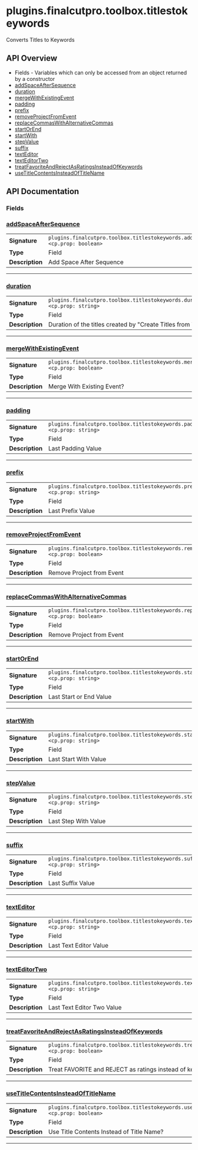 # plugins.finalcutpro.toolbox.titlestokeywords

Converts Titles to Keywords

## API Overview
* Fields - Variables which can only be accessed from an object returned by a constructor
 * [addSpaceAfterSequence](#addSpaceAfterSequence)
 * [duration](#duration)
 * [mergeWithExistingEvent](#mergeWithExistingEvent)
 * [padding](#padding)
 * [prefix](#prefix)
 * [removeProjectFromEvent](#removeProjectFromEvent)
 * [replaceCommasWithAlternativeCommas](#replaceCommasWithAlternativeCommas)
 * [startOrEnd](#startOrEnd)
 * [startWith](#startWith)
 * [stepValue](#stepValue)
 * [suffix](#suffix)
 * [textEditor](#textEditor)
 * [textEditorTwo](#textEditorTwo)
 * [treatFavoriteAndRejectAsRatingsInsteadOfKeywords](#treatFavoriteAndRejectAsRatingsInsteadOfKeywords)
 * [useTitleContentsInsteadOfTitleName](#useTitleContentsInsteadOfTitleName)

## API Documentation

### Fields


### [addSpaceAfterSequence](#addSpaceAfterSequence)

|                                             |                                                                                     |
| --------------------------------------------|-------------------------------------------------------------------------------------|
| **Signature**                               | `plugins.finalcutpro.toolbox.titlestokeywords.addSpaceAfterSequence <cp.prop: boolean>`                                                                    |
| **Type**                                    | Field                                                                     |
| **Description**                             | Add Space After Sequence                                                                     |

---

### [duration](#duration)

|                                             |                                                                                     |
| --------------------------------------------|-------------------------------------------------------------------------------------|
| **Signature**                               | `plugins.finalcutpro.toolbox.titlestokeywords.duration <cp.prop: string>`                                                                    |
| **Type**                                    | Field                                                                     |
| **Description**                             | Duration of the titles created by "Create Titles from Text"                                                                     |

---

### [mergeWithExistingEvent](#mergeWithExistingEvent)

|                                             |                                                                                     |
| --------------------------------------------|-------------------------------------------------------------------------------------|
| **Signature**                               | `plugins.finalcutpro.toolbox.titlestokeywords.mergeWithExistingEvent <cp.prop: boolean>`                                                                    |
| **Type**                                    | Field                                                                     |
| **Description**                             | Merge With Existing Event?                                                                     |

---

### [padding](#padding)

|                                             |                                                                                     |
| --------------------------------------------|-------------------------------------------------------------------------------------|
| **Signature**                               | `plugins.finalcutpro.toolbox.titlestokeywords.padding <cp.prop: string>`                                                                    |
| **Type**                                    | Field                                                                     |
| **Description**                             | Last Padding Value                                                                     |

---

### [prefix](#prefix)

|                                             |                                                                                     |
| --------------------------------------------|-------------------------------------------------------------------------------------|
| **Signature**                               | `plugins.finalcutpro.toolbox.titlestokeywords.prefix <cp.prop: string>`                                                                    |
| **Type**                                    | Field                                                                     |
| **Description**                             | Last Prefix Value                                                                     |

---

### [removeProjectFromEvent](#removeProjectFromEvent)

|                                             |                                                                                     |
| --------------------------------------------|-------------------------------------------------------------------------------------|
| **Signature**                               | `plugins.finalcutpro.toolbox.titlestokeywords.removeProjectFromEvent <cp.prop: boolean>`                                                                    |
| **Type**                                    | Field                                                                     |
| **Description**                             | Remove Project from Event                                                                     |

---

### [replaceCommasWithAlternativeCommas](#replaceCommasWithAlternativeCommas)

|                                             |                                                                                     |
| --------------------------------------------|-------------------------------------------------------------------------------------|
| **Signature**                               | `plugins.finalcutpro.toolbox.titlestokeywords.replaceCommasWithAlternativeCommas <cp.prop: boolean>`                                                                    |
| **Type**                                    | Field                                                                     |
| **Description**                             | Remove Project from Event                                                                     |

---

### [startOrEnd](#startOrEnd)

|                                             |                                                                                     |
| --------------------------------------------|-------------------------------------------------------------------------------------|
| **Signature**                               | `plugins.finalcutpro.toolbox.titlestokeywords.startOrEnd <cp.prop: string>`                                                                    |
| **Type**                                    | Field                                                                     |
| **Description**                             | Last Start or End Value                                                                     |

---

### [startWith](#startWith)

|                                             |                                                                                     |
| --------------------------------------------|-------------------------------------------------------------------------------------|
| **Signature**                               | `plugins.finalcutpro.toolbox.titlestokeywords.startWith <cp.prop: string>`                                                                    |
| **Type**                                    | Field                                                                     |
| **Description**                             | Last Start With Value                                                                     |

---

### [stepValue](#stepValue)

|                                             |                                                                                     |
| --------------------------------------------|-------------------------------------------------------------------------------------|
| **Signature**                               | `plugins.finalcutpro.toolbox.titlestokeywords.stepValue <cp.prop: string>`                                                                    |
| **Type**                                    | Field                                                                     |
| **Description**                             | Last Step With Value                                                                     |

---

### [suffix](#suffix)

|                                             |                                                                                     |
| --------------------------------------------|-------------------------------------------------------------------------------------|
| **Signature**                               | `plugins.finalcutpro.toolbox.titlestokeywords.suffix <cp.prop: string>`                                                                    |
| **Type**                                    | Field                                                                     |
| **Description**                             | Last Suffix Value                                                                     |

---

### [textEditor](#textEditor)

|                                             |                                                                                     |
| --------------------------------------------|-------------------------------------------------------------------------------------|
| **Signature**                               | `plugins.finalcutpro.toolbox.titlestokeywords.textEditor <cp.prop: string>`                                                                    |
| **Type**                                    | Field                                                                     |
| **Description**                             | Last Text Editor Value                                                                     |

---

### [textEditorTwo](#textEditorTwo)

|                                             |                                                                                     |
| --------------------------------------------|-------------------------------------------------------------------------------------|
| **Signature**                               | `plugins.finalcutpro.toolbox.titlestokeywords.textEditorTwo <cp.prop: string>`                                                                    |
| **Type**                                    | Field                                                                     |
| **Description**                             | Last Text Editor Two Value                                                                     |

---

### [treatFavoriteAndRejectAsRatingsInsteadOfKeywords](#treatFavoriteAndRejectAsRatingsInsteadOfKeywords)

|                                             |                                                                                     |
| --------------------------------------------|-------------------------------------------------------------------------------------|
| **Signature**                               | `plugins.finalcutpro.toolbox.titlestokeywords.treatFavoriteAndRejectAsRatingsInsteadOfKeywords <cp.prop: boolean>`                                                                    |
| **Type**                                    | Field                                                                     |
| **Description**                             | Treat FAVORITE and REJECT as ratings instead of keywords                                                                     |

---

### [useTitleContentsInsteadOfTitleName](#useTitleContentsInsteadOfTitleName)

|                                             |                                                                                     |
| --------------------------------------------|-------------------------------------------------------------------------------------|
| **Signature**                               | `plugins.finalcutpro.toolbox.titlestokeywords.useTitleContentsInsteadOfTitleName <cp.prop: boolean>`                                                                    |
| **Type**                                    | Field                                                                     |
| **Description**                             | Use Title Contents Instead of Title Name?                                                                     |

---
